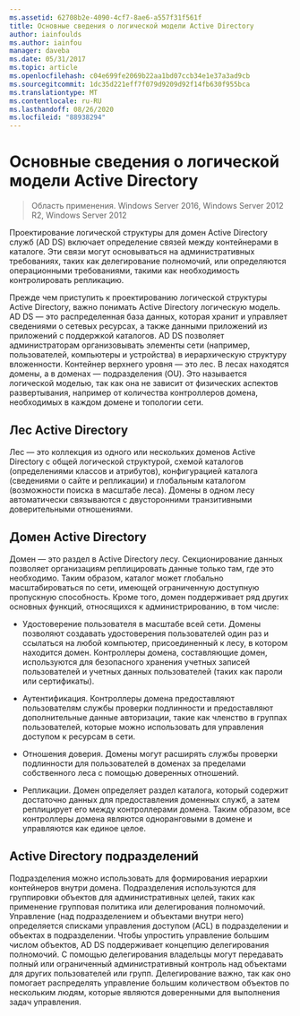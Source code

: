 ```yaml
---
ms.assetid: 62708b2e-4090-4cf7-8ae6-a557f31f561f
title: Основные сведения о логической модели Active Directory
author: iainfoulds
ms.author: iainfou
manager: daveba
ms.date: 05/31/2017
ms.topic: article
ms.openlocfilehash: c04e699fe2069b22aa1bd07ccb34e1e37a3ad9cb
ms.sourcegitcommit: 1dc35d221eff7f079d9209d92f14fb630f955bca
ms.translationtype: MT
ms.contentlocale: ru-RU
ms.lasthandoff: 08/26/2020
ms.locfileid: "88938294"
---
```

# <a name="understanding-the-active-directory-logical-model"></a>Основные сведения о логической модели Active Directory

>Область применения. Windows Server 2016, Windows Server 2012 R2, Windows Server 2012

Проектирование логической структуры для домен Active Directory служб (AD DS) включает определение связей между контейнерами в каталоге. Эти связи могут основываться на административных требованиях, таких как делегирование полномочий, или определяются операционными требованиями, такими как необходимость контролировать репликацию.

Прежде чем приступить к проектированию логической структуры Active Directory, важно понимать Active Directory логическую модель. AD DS — это распределенная база данных, которая хранит и управляет сведениями о сетевых ресурсах, а также данными приложений из приложений с поддержкой каталогов. AD DS позволяет администраторам организовывать элементы сети (например, пользователей, компьютеры и устройства) в иерархическую структуру вложенности. Контейнер верхнего уровня — это лес. В лесах находятся домены, а в доменах — подразделения (OU). Это называется логической моделью, так как она не зависит от физических аспектов развертывания, например от количества контроллеров домена, необходимых в каждом домене и топологии сети.

## <a name="active-directory-forest"></a>Лес Active Directory
Лес — это коллекция из одного или нескольких доменов Active Directory с общей логической структурой, схемой каталогов (определениями классов и атрибутов), конфигурацией каталога (сведениями о сайте и репликации) и глобальным каталогом (возможности поиска в масштабе леса). Домены в одном лесу автоматически связываются с двусторонними транзитивными доверительными отношениями.

## <a name="active-directory-domain"></a>Домен Active Directory
Домен — это раздел в Active Directory лесу. Секционирование данных позволяет организациям реплицировать данные только там, где это необходимо. Таким образом, каталог может глобально масштабироваться по сети, имеющей ограниченную доступную пропускную способность. Кроме того, домен поддерживает ряд других основных функций, относящихся к администрированию, в том числе:

-   Удостоверение пользователя в масштабе всей сети. Домены позволяют создавать удостоверения пользователей один раз и ссылаться на любой компьютер, присоединенный к лесу, в котором находится домен. Контроллеры домена, составляющие домен, используются для безопасного хранения учетных записей пользователей и учетных данных пользователей (таких как пароли или сертификаты).

-   Аутентификация. Контроллеры домена предоставляют пользователям службы проверки подлинности и предоставляют дополнительные данные авторизации, такие как членство в группах пользователей, которые можно использовать для управления доступом к ресурсам в сети.

-   Отношения доверия. Домены могут расширять службы проверки подлинности для пользователей в доменах за пределами собственного леса с помощью доверенных отношений.

-   Репликации. Домен определяет раздел каталога, который содержит достаточно данных для предоставления доменных служб, а затем реплицирует его между контроллерами домена. Таким образом, все контроллеры домена являются одноранговыми в домене и управляются как единое целое.

## <a name="active-directory-organizational-units"></a>Active Directory подразделений
Подразделения можно использовать для формирования иерархии контейнеров внутри домена. Подразделения используются для группировки объектов для административных целей, таких как применение групповая политика или делегирования полномочий. Управление (над подразделением и объектами внутри него) определяется списками управления доступом (ACL) в подразделении и объектах в подразделении. Чтобы упростить управление большим числом объектов, AD DS поддерживает концепцию делегирования полномочий. С помощью делегирования владельцы могут передавать полный или ограниченный административный контроль над объектами для других пользователей или групп. Делегирование важно, так как оно помогает распределять управление большим количеством объектов по нескольким людям, которые являются доверенными для выполнения задач управления.



